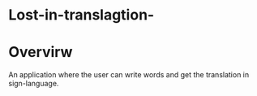 # Lost-in-translagtion-
# Overvirw
An application where the user can write words and get the translation in sign-language.
